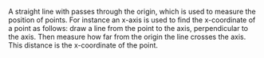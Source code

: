 A straight line with passes through the origin, which is used to measure
the position of points. For instance an x-axis is used to find the
x-coordinate of a point as follows: draw a line from the point to the
axis, perpendicular to the axis. Then measure how far from the origin
the line crosses the axis. This distance is the x-coordinate of the
point.
